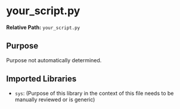 # your_script.py

**Relative Path:** `your_script.py`

## Purpose

Purpose not automatically determined.

## Imported Libraries

- `sys`: (Purpose of this library in the context of this file needs to be manually reviewed or is generic)
